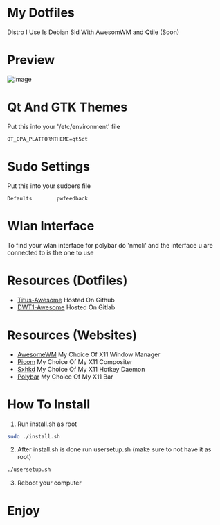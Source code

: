 # My Dotfiles

Distro I Use Is Debian Sid With AwesomWM and Qtile (Soon)

# Preview

![image](https://github.com/indyleo/dots-debian/assets/100316787/64576f0f-f330-4d51-ad2f-38358b2bed3e)

# Qt And GTK Themes

Put this into your '/etc/environment' file

```
QT_QPA_PLATFORMTHEME=qt5ct
```

# Sudo Settings

Put this into your sudoers file

```
Defaults        pwfeedback
```

# Wlan Interface

To find your wlan interface for polybar do 'nmcli' and the interface u are connected to is the one to use

# Resources (Dotfiles)

- [Titus-Awesome](https://github.com/ChrisTitusTech/titus-awesome) Hosted On Github
- [DWT1-Awesome](https://gitlab.com/dwt1/dotfiles/-/tree/master/.config/awesome) Hosted On Gitlab

# Resources (Websites)

- [AwesomeWM](https://awesomewm.org/) My Choice Of X11 Window Manager
- [Picom](https://github.com/yshui/picom) My Choice Of My X11 Compositer
- [Sxhkd](https://github.com/baskerville/sxhkd) My Choice Of My X11 Hotkey Daemon
- [Polybar](https://polybar.github.io/) My Choice Of My X11 Bar

# How To Install

1. Run install.sh as root

```bash
sudo ./install.sh
```

2. After install.sh is done run usersetup.sh (make sure to not have it as root)

```bash
./usersetup.sh
```

3. Reboot your computer

# Enjoy
